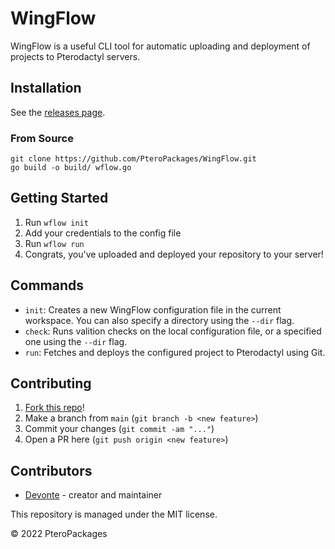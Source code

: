 # WingFlow
WingFlow is a useful CLI tool for automatic uploading and deployment of projects to Pterodactyl servers.

## Installation
See the [releases page](https://github.com/PteroPackages/WingFlow/releases).

### From Source
```
git clone https://github.com/PteroPackages/WingFlow.git
go build -o build/ wflow.go
```

## Getting Started
1. Run `wflow init`
2. Add your credentials to the config file
3. Run `wflow run`
4. Congrats, you've uploaded and deployed your repository to your server!

## Commands
* `init`: Creates a new WingFlow configuration file in the current workspace. You can also specify a directory using the `--dir` flag.
* `check`: Runs valition checks on the local configuration file, or a specified one using the `--dir` flag.
* `run`: Fetches and deploys the configured project to Pterodactyl using Git.

## Contributing
1. [Fork this repo](https://github.com/PteroPackages/WingFlow/fork)!
2. Make a branch from `main` (`git branch -b <new feature>`)
3. Commit your changes (`git commit -am "..."`)
4. Open a PR here (`git push origin <new feature>`)

## Contributors
* [Devonte](https://github.com/devnote-dev) - creator and maintainer

This repository is managed under the MIT license.

© 2022 PteroPackages

